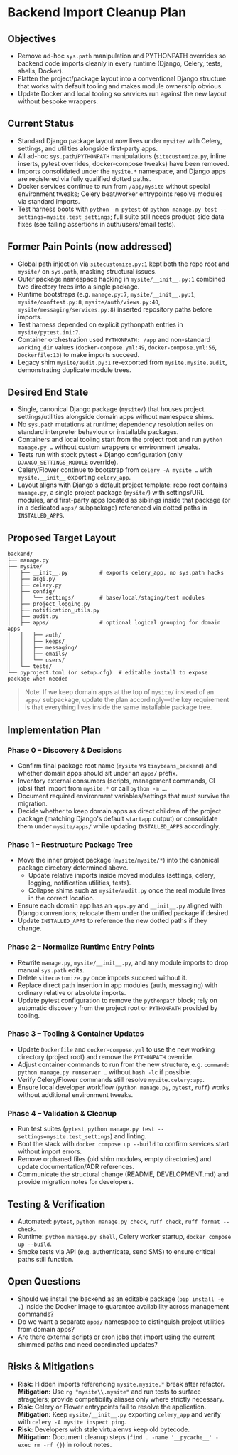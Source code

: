 # Backend Import Cleanup Plan

## Objectives
- Remove ad-hoc `sys.path` manipulation and PYTHONPATH overrides so backend code imports cleanly in every runtime (Django, Celery, tests, shells, Docker).
- Flatten the project/package layout into a conventional Django structure that works with default tooling and makes module ownership obvious.
- Update Docker and local tooling so services run against the new layout without bespoke wrappers.

## Current Status
- Standard Django package layout now lives under `mysite/` with Celery, settings, and utilities alongside first-party apps.
- All ad-hoc `sys.path`/`PYTHONPATH` manipulations (`sitecustomize.py`, inline inserts, pytest overrides, docker-compose tweaks) have been removed.
- Imports consolidated under the `mysite.*` namespace, and Django apps are registered via fully qualified dotted paths.
- Docker services continue to run from `/app/mysite` without special environment tweaks; Celery beat/worker entrypoints resolve modules via standard imports.
- Test harness boots with `python -m pytest` or `python manage.py test --settings=mysite.test_settings`; full suite still needs product-side data fixes (see failing assertions in auth/users/email tests).

## Former Pain Points (now addressed)
- Global path injection via `sitecustomize.py:1` kept both the repo root and `mysite/` on `sys.path`, masking structural issues.
- Outer package namespace hacking in `mysite/__init__.py:1` combined two directory trees into a single package.
- Runtime bootstraps (e.g. `manage.py:7`, `mysite/__init__.py:1`, `mysite/conftest.py:8`, `mysite/auth/views.py:40`, `mysite/messaging/services.py:8`) inserted repository paths before imports.
- Test harness depended on explicit pythonpath entries in `mysite/pytest.ini:7`.
- Container orchestration used `PYTHONPATH: /app` and non-standard `working_dir` values (`docker-compose.yml:49`, `docker-compose.yml:56`, `Dockerfile:13`) to make imports succeed.
- Legacy shim `mysite/audit.py:1` re-exported from `mysite.mysite.audit`, demonstrating duplicate module trees.

## Desired End State
- Single, canonical Django package (`mysite/`) that houses project settings/utilities alongside domain apps without namespace shims.
- No `sys.path` mutations at runtime; dependency resolution relies on standard interpreter behaviour or installable packages.
- Containers and local tooling start from the project root and run `python manage.py …` without custom wrappers or environment tweaks.
- Tests run with stock pytest + Django configuration (only `DJANGO_SETTINGS_MODULE` override).
- Celery/Flower continue to bootstrap from `celery -A mysite …` with `mysite.__init__` exporting `celery_app`.
- Layout aligns with Django's default project template: repo root contains `manage.py`, a single project package (`mysite/`) with settings/URL modules, and first-party apps located as siblings inside that package (or in a dedicated `apps/` subpackage) referenced via dotted paths in `INSTALLED_APPS`.

## Proposed Target Layout
```text
backend/
├── manage.py
├── mysite/
│   ├── __init__.py          # exports celery_app, no sys.path hacks
│   ├── asgi.py
│   ├── celery.py
│   ├── config/
│   │   └── settings/        # base/local/staging/test modules
│   ├── project_logging.py
│   ├── notification_utils.py
│   ├── audit.py
│   ├── apps/                # optional logical grouping for domain apps
│   │   ├── auth/
│   │   ├── keeps/
│   │   ├── messaging/
│   │   ├── emails/
│   │   └── users/
│   └── tests/
└── pyproject.toml (or setup.cfg)  # editable install to expose package when needed
```
> Note: If we keep domain apps at the top of `mysite/` instead of an `apps/` subpackage, update the plan accordingly—the key requirement is that everything lives inside the same installable package tree.

## Implementation Plan

### Phase 0 – Discovery & Decisions
- Confirm final package root name (`mysite` vs `tinybeans_backend`) and whether domain apps should sit under an `apps/` prefix.
- Inventory external consumers (scripts, management commands, CI jobs) that import from `mysite.*` or call `python -m …`.
- Document required environment variables/settings that must survive the migration.
- Decide whether to keep domain apps as direct children of the project package (matching Django's default `startapp` output) or consolidate them under `mysite/apps/` while updating `INSTALLED_APPS` accordingly.

### Phase 1 – Restructure Package Tree
- Move the inner project package (`mysite/mysite/*`) into the canonical package directory determined above.
  - Update relative imports inside moved modules (settings, celery, logging, notification utilities, tests).
  - Collapse shims such as `mysite/audit.py` once the real module lives in the correct location.
- Ensure each domain app has an `apps.py` and `__init__.py` aligned with Django conventions; relocate them under the unified package if desired.
- Update `INSTALLED_APPS` to reference the new dotted paths if they change.

### Phase 2 – Normalize Runtime Entry Points
- Rewrite `manage.py`, `mysite/__init__.py`, and any module imports to drop manual `sys.path` edits.
- Delete `sitecustomize.py` once imports succeed without it.
- Replace direct path insertion in app modules (auth, messaging) with ordinary relative or absolute imports.
- Update pytest configuration to remove the `pythonpath` block; rely on automatic discovery from the project root or `PYTHONPATH` provided by tooling.

### Phase 3 – Tooling & Container Updates
- Update `Dockerfile` and `docker-compose.yml` to use the new working directory (project root) and remove the `PYTHONPATH` override.
- Adjust container commands to run from the new structure, e.g. `command: python manage.py runserver …` without `bash -lc` if possible.
- Verify Celery/Flower commands still resolve `mysite.celery:app`.
- Ensure local developer workflow (`python manage.py`, `pytest`, `ruff`) works without additional environment tweaks.

### Phase 4 – Validation & Cleanup
- Run test suites (`pytest`, `python manage.py test --settings=mysite.test_settings`) and linting.
- Boot the stack with `docker compose up --build` to confirm services start without import errors.
- Remove orphaned files (old shim modules, empty directories) and update documentation/ADR references.
- Communicate the structural change (README, DEVELOPMENT.md) and provide migration notes for developers.

## Testing & Verification
- Automated: `pytest`, `python manage.py check`, `ruff check`, `ruff format --check`.
- Runtime: `python manage.py shell`, Celery worker startup, `docker compose up --build`.
- Smoke tests via API (e.g. authenticate, send SMS) to ensure critical paths still function.

## Open Questions
- Should we install the backend as an editable package (`pip install -e .`) inside the Docker image to guarantee availability across management commands?
- Do we want a separate `apps/` namespace to distinguish project utilities from domain apps?
- Are there external scripts or cron jobs that import using the current shimmed paths and need coordinated updates?

## Risks & Mitigations
- **Risk:** Hidden imports referencing `mysite.mysite.*` break after refactor.  
  **Mitigation:** Use `rg "mysite\\.mysite"` and run tests to surface stragglers; provide compatibility aliases only where strictly necessary.
- **Risk:** Celery or Flower entrypoints fail to resolve the application.  
  **Mitigation:** Keep `mysite/__init__.py` exporting `celery_app` and verify with `celery -A mysite inspect ping`.
- **Risk:** Developers with stale virtualenvs keep old bytecode.  
  **Mitigation:** Document cleanup steps (`find . -name '__pycache__' -exec rm -rf {}`) in rollout notes.
